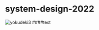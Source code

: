# system-design-2022
![yokudeki3](https://user-images.githubusercontent.com/54432132/194842409-aaf5bf9e-9d56-49f1-9b04-095343598720.png)
####test
